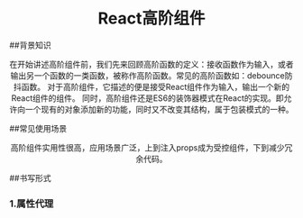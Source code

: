 <h1 align="center">React高阶组件</h1>

##背景知识
<div align="center">
   在开始讲述高阶组件前，我们先来回顾高阶函数的定义：接收函数作为输入，或者输出另一个函数的一类函数，被称作高阶函数。常见的高阶函数如：debounce防抖函数。 
    对于高阶组件，它描述的便是接受React组件作为输入，输出一个新的React组件的组件。
    同时，高阶组件还是ES6的装饰器模式在React的实现。即允许向一个现有的对象添加新的功能，同时又不改变其结构，属于包装模式的一种。
</div>

##常见使用场景
<div align="center">
    高阶组件实用性很高，应用场景广泛，上到注入props成为受控组件，下到减少冗余代码。
</div>

##书写形式

  ### 1.属性代理
